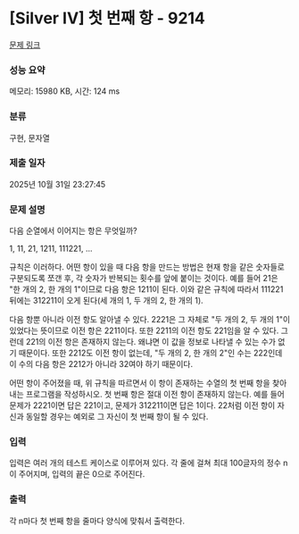 # [Silver IV] 첫 번째 항 - 9214 

[문제 링크](https://www.acmicpc.net/problem/9214) 

### 성능 요약

메모리: 15980 KB, 시간: 124 ms

### 분류

구현, 문자열

### 제출 일자

2025년 10월 31일 23:27:45

### 문제 설명

<p>다음 순열에서 이어지는 항은 무엇일까?</p>

<p>1, 11, 21, 1211, 111221, ...</p>

<p>규칙은 이러하다. 어떤 항이 있을 때 다음 항을 만드는 방법은 현재 항을 같은 숫자들로 구분되도록 쪼갠 후, 각 숫자가 반복되는 횟수를 앞에 붙이는 것이다. 예를 들어 21은 "한 개의 2, 한 개의 1"이므로 다음 항은 1211이 된다. 이와 같은 규칙에 따라서 111221 뒤에는 312211이 오게 된다(세 개의 1, 두 개의 2, 한 개의 1).</p>

<p>다음 항뿐 아니라 이전 항도 알아낼 수 있다. 2221은 그 자체로 "두 개의 2, 두 개의 1"이 있었다는 뜻이므로 이전 항은 2211이다. 또한 2211의 이전 항도 221임을 알 수 있다. 그런데 221의 이전 항은 존재하지 않는다. 왜냐면 이 값을 정보로 나타낼 수 있는 수가 없기 때문이다. 또한 2212도 이전 항이 없는데, "두 개의 2, 한 개의 2"인 수는 222인데 이 수의 다음 항은 2212가 아니라 32여야 하기 때문이다.</p>

<p>어떤 항이 주어졌을 때, 위 규칙을 따르면서 이 항이 존재하는 수열의 첫 번째 항을 찾아내는 프로그램을 작성하시오. 첫 번째 항은 절대 이전 항이 존재하지 않는다. 예를 들어 문제가 2221이면 답은 221이고, 문제가 312211이면 답은 1이다. 22처럼 이전 항이 자신과 동일할 경우는 예외로 그 자신이 첫 번째 항이 될 수 있다.</p>

### 입력 

 <p>입력은 여러 개의 테스트 케이스로 이루어져 있다. 각 줄에 걸쳐 최대 100글자의 정수 n이 주어지며, 입력의 끝은 0으로 주어진다.</p>

### 출력 

 <p>각 n마다 첫 번째 항을 줄마다 양식에 맞춰서 출력한다.</p>

